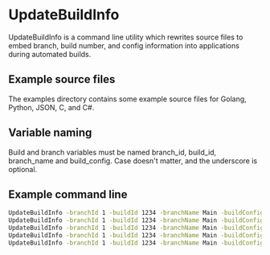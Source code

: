 # UpdateBuildInfo
UpdateBuildInfo is a command line utility which rewrites source files to embed branch, build number, and config information into applications during automated builds.

## Example source files
The examples directory contains some example source files for Golang, Python, JSON, C, and C#.

## Variable naming
Build and branch variables must be named branch_id, build_id, branch_name and build_config. Case doesn't matter, and the underscore is optional.

## Example command line
```bash
UpdateBuildInfo -branchId 1 -buildId 1234 -branchName Main -buildConfig Release -path ./BuildInfo.go
UpdateBuildInfo -branchId 1 -buildId 1234 -branchName Main -buildConfig Release -path ./BuildInfo.py
UpdateBuildInfo -branchId 1 -buildId 1234 -branchName Main -buildConfig Release -path ./BuildInfo.json
UpdateBuildInfo -branchId 1 -buildId 1234 -branchName Main -buildConfig Release -path ./BuildInfo.cs
UpdateBuildInfo -branchId 1 -buildId 1234 -branchName Main -buildConfig Release -path ./BuildInfo.h
```
